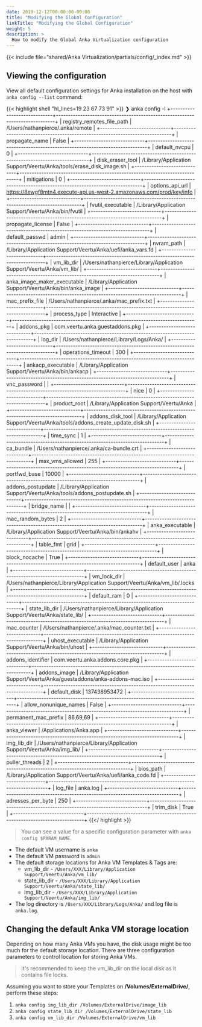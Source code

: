 ```yaml
---
date: 2019-12-12T00:00:00-00:00
title: "Modifying the Global Configuration"
linkTitle: "Modifying the Global Configuration"
weight: 5
description: >
  How to modify the Global Anka Virtualization configuration
---
```


{{< include file="shared/Anka Virtualization/partials/config/_index.md" >}}

## Viewing the configuration

View all default configuration settings for Anka installation on the host with `anka config --list` command:

{{< highlight shell "hl_lines=19 23 67 73 91" >}}
❯ anka config -l
+-----------------------------+-----------------------------------------------------------------------------+
| registry_remotes_file_path  | /Users/nathanpierce/.anka/remote                                            |
+-----------------------------+-----------------------------------------------------------------------------+
| propagate_name              | False                                                                       |
+-----------------------------+-----------------------------------------------------------------------------+
| default_nvcpu               | 0                                                                           |
+-----------------------------+-----------------------------------------------------------------------------+
| disk_eraser_tool            | /Library/Application Support/Veertu/Anka/tools/erase_disk_image.sh          |
+-----------------------------+-----------------------------------------------------------------------------+
| mitigations                 | 0                                                                           |
+-----------------------------+-----------------------------------------------------------------------------+
| options_api_url             | https://8ewgf8mtn4.execute-api.us-west-2.amazonaws.com/prod/key/info        |
+-----------------------------+-----------------------------------------------------------------------------+
| fvutil_executable           | /Library/Application Support/Veertu/Anka/bin/fvutil                         |
+-----------------------------+-----------------------------------------------------------------------------+
| propagate_license           | False                                                                       |
+-----------------------------+-----------------------------------------------------------------------------+
| default_passwd              | admin                                                                       |
+-----------------------------+-----------------------------------------------------------------------------+
| nvram_path                  | /Library/Application Support/Veertu/Anka/uefi/anka_vars.fd                  |
+-----------------------------+-----------------------------------------------------------------------------+
| vm_lib_dir                  | /Users/nathanpierce/Library/Application Support/Veertu/Anka/vm_lib/         |
+-----------------------------+-----------------------------------------------------------------------------+
| anka_image_maker_executable | /Library/Application Support/Veertu/Anka/bin/anka_image                     |
+-----------------------------+-----------------------------------------------------------------------------+
| mac_prefix_file             | /Users/nathanpierce/.anka/mac_prefix.txt                                    |
+-----------------------------+-----------------------------------------------------------------------------+
| process_type                | Interactive                                                                 |
+-----------------------------+-----------------------------------------------------------------------------+
| addons_pkg                  | com.veertu.anka.guestaddons.pkg                                             |
+-----------------------------+-----------------------------------------------------------------------------+
| log_dir                     | /Users/nathanpierce/Library/Logs/Anka/                                      |
+-----------------------------+-----------------------------------------------------------------------------+
| operations_timeout          | 300                                                                         |
+-----------------------------+-----------------------------------------------------------------------------+
| ankacp_executable           | /Library/Application Support/Veertu/Anka/bin/ankacp                         |
+-----------------------------+-----------------------------------------------------------------------------+
| vnc_password                |                                                                             |
+-----------------------------+-----------------------------------------------------------------------------+
| nice                        | 0                                                                           |
+-----------------------------+-----------------------------------------------------------------------------+
| product_root                | /Library/Application Support/Veertu/Anka                                    |
+-----------------------------+-----------------------------------------------------------------------------+
| addons_disk_tool            | /Library/Application Support/Veertu/Anka/tools/addons_create_update_disk.sh |
+-----------------------------+-----------------------------------------------------------------------------+
| time_sync                   | 1                                                                           |
+-----------------------------+-----------------------------------------------------------------------------+
| ca_bundle                   | /Users/nathanpierce/.anka/ca-bundle.crt                                     |
+-----------------------------+-----------------------------------------------------------------------------+
| max_vms_allowed             | 255                                                                         |
+-----------------------------+-----------------------------------------------------------------------------+
| portfwd_base                | 10000                                                                       |
+-----------------------------+-----------------------------------------------------------------------------+
| addons_postupdate           | /Library/Application Support/Veertu/Anka/tools/addons_postupdate.sh         |
+-----------------------------+-----------------------------------------------------------------------------+
| bridge_name                 |                                                                             |
+-----------------------------+-----------------------------------------------------------------------------+
| mac_random_bytes            | 2                                                                           |
+-----------------------------+-----------------------------------------------------------------------------+
| anka_executable             | /Library/Application Support/Veertu/Anka/bin/ankahv                         |
+-----------------------------+-----------------------------------------------------------------------------+
| table_fmt                   | grid                                                                        |
+-----------------------------+-----------------------------------------------------------------------------+
| block_nocache               | True                                                                        |
+-----------------------------+-----------------------------------------------------------------------------+
| default_user                | anka                                                                        |
+-----------------------------+-----------------------------------------------------------------------------+
| vm_lock_dir                 | /Users/nathanpierce/Library/Application Support/Veertu/Anka/vm_lib/.locks   |
+-----------------------------+-----------------------------------------------------------------------------+
| default_ram                 | 0                                                                           |
+-----------------------------+-----------------------------------------------------------------------------+
| state_lib_dir               | /Users/nathanpierce/Library/Application Support/Veertu/Anka/state_lib/      |
+-----------------------------+-----------------------------------------------------------------------------+
| mac_counter                 | /Users/nathanpierce/.anka/mac_counter.txt                                   |
+-----------------------------+-----------------------------------------------------------------------------+
| uhost_executable            | /Library/Application Support/Veertu/Anka/bin/uhost                          |
+-----------------------------+-----------------------------------------------------------------------------+
| addons_identifier           | com.veertu.anka.addons.core.pkg                                             |
+-----------------------------+-----------------------------------------------------------------------------+
| addons_image                | /Library/Application Support/Veertu/Anka/guestaddons/anka-addons-mac.iso    |
+-----------------------------+-----------------------------------------------------------------------------+
| default_disk                | 137438953472                                                                |
+-----------------------------+-----------------------------------------------------------------------------+
| allow_nonunique_names       | False                                                                       |
+-----------------------------+-----------------------------------------------------------------------------+
| permanent_mac_prefix        | 86,69,69                                                                    |
+-----------------------------+-----------------------------------------------------------------------------+
| anka_viewer                 | /Applications/Anka.app                                                      |
+-----------------------------+-----------------------------------------------------------------------------+
| img_lib_dir                 | /Users/nathanpierce/Library/Application Support/Veertu/Anka/img_lib/        |
+-----------------------------+-----------------------------------------------------------------------------+
| puller_threads              | 2                                                                           |
+-----------------------------+-----------------------------------------------------------------------------+
| bios_path                   | /Library/Application Support/Veertu/Anka/uefi/anka_code.fd                  |
+-----------------------------+-----------------------------------------------------------------------------+
| log_file                    | anka.log                                                                    |
+-----------------------------+-----------------------------------------------------------------------------+
| adresses_per_byte           | 250                                                                         |
+-----------------------------+-----------------------------------------------------------------------------+
| trim_disk                   | True                                                                        |
+-----------------------------+-----------------------------------------------------------------------------+
{{</ highlight >}}

> You can see a value for a specific configuration parameter with `anka config $PARAM_NAME`.

- The default VM username is `anka`
- The default VM password is `admin`
- The default storage locations for Anka VM Templates & Tags are:
  - vm_lib_dir - `/Users/XXX/Library/Application Support/Veertu/Anka/vm_lib/`
  - state_lib_dir - `/Users/XXX/Library/Application Support/Veertu/Anka/state_lib/`
  - img_lib_dir - `/Users/XXX/Library/Application Support/Veertu/Anka/img_lib/`
- The log directory is `/Users/XXX/Library/Logs/Anka/` and log file is `anka.log`.

## Changing the default Anka VM storage location

Depending on how many Anka VMs you have, the disk usage might be too much for the default storage location. There are three configuration parameters to control location for storing Anka VMs. 

> It's recommended to keep the vm_lib_dir on the local disk as it contains file locks.

Assuming you want to store your Templates on **/Volumes/ExternalDrive/**, perform these steps:

1. `anka config img_lib_dir /Volumes/ExternalDrive/image_lib`
2. `anka config state_lib_dir /Volumes/ExternalDrive/state_lib`
3. `anka config vm_lib_dir /Volumes/ExternalDrive/vm_lib`